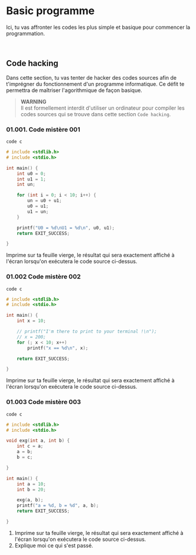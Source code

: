 # Basic programme
Ici, tu vas affronter les codes les plus simple et basique pour commencer
la programmation.

<br/>

## Code hacking
Dans cette section, tu vas tenter de hacker des codes sources afin de
t'imprégner du fonctionnement d'un programme informatique. Ce défit te
permettra de maîtriser l'agorithmique de façon basique.

> **WARNING**<br/>
> Il est formellement interdit d'utiliser un ordinateur pour compiler
> les codes sources qui se trouve dans cette section `Code hacking`.


### 01.001. Code mistère 001
`code c`
```c
# include <stdlib.h>
# include <stdio.h>

int main() {
    int u0 = 0;
    int u1 = 1;
    int un;

    for (int i = 0; i < 10; i++) {
        un = u0 + u1;
        u0 = u1;
        u1 = un;
    }

    printf("U0 = %d\nU1 = %d\n", u0, u1);
    return EXIT_SUCCESS;

}

```
Imprime sur ta feuille vierge, le résultat qui sera exactement affiché
à l'écran lorsqu'on exécutera le code source ci-dessus.

### 01.002 Code mistère 002
`code c`
```c
# include <stdlib.h>
# include <stdio.h>

int main() {
    int x = 10;

    // printf("I'm there to print to your terminal !\n");
    // x = 200;
    for (; x < 10; x++)
        printf("x == %d\n", x);

    return EXIT_SUCCESS;

}

```
Imprime sur ta feuille vierge, le résultat qui sera exactement affiché
à l'écran lorsqu'on exécutera le code source ci-dessus.

### 01.003 Code mistère 003
`code c`
```c
# include <stdlib.h>
# include <stdio.h>

void exg(int a, int b) {
    int c = a;
    a = b;
    b = c;

}

int main() {
    int a = 10;
    int b = 20;

    exg(a, b);
    printf("a = %d, b = %d", a, b);
    return EXIT_SUCCESS;

}

```
1. Imprime sur ta feuille vierge, le résultat qui sera exactement affiché
à l'écran lorsqu'on exécutera le code source ci-dessus.
2. Explique moi ce qui s'est passé.

<br/>
<br/>
